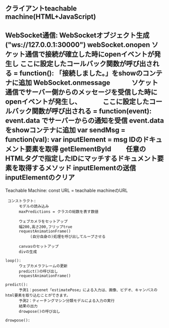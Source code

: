 クライアントteachable machine(HTML+JavaScript)
-----------------------------
WebSocket通信:
    WebSocketオブジェクト生成("ws://127.0.0.1:30000")
    webSocket.onopen
       ソケット通信で接続が確立した時にopenイベントが発生し
       ここに設定したコールバック関数が呼び出される
    = function():
      「接続しました。」をshowのコンテナに追加
      WebSocket.onmessage
      　　　ソケット通信でサーバー側からのメッセージを受信した時にopenイベントが発生し、
      　　　ここに設定したコールバック関数が呼び出される
      = function(event):
           event.data でサーバーからの通知を受信
           event.data をshowコンテナに追加
      var sendMsg
      = function(val):
           var inputElement = msg IDのドキュメント要素を取得
           getElementById
           　　任意のHTMLタグで指定したIDにマッチするドキュメント要素を取得するメソッド
           inputElementの送信
           inputElementのクリア
------------------------------
Teachable Machine:
     const URL = teachable machineのURL

     コンストラクト:
          モデルの読み込み
          maxPredictions = クラスの総数を表す数値

          ウェブカメラをセットアップ
          幅200,高さ200,フリップtrue
          requestAnimationFrame()
               (自分自身の)処理を呼び出してループさせる

          canvasのセットアップ
          divの生成

    loop():
          ウェブカメラフレームの更新
          predict()の呼び出し
          requestAnimationFrame()

    predict():
          予測1：posenet「estimatePose」による入力は、画像、ビデオ、キャンバスのhtml要素を取り込むことができます。
          予測2：ティーチングマシン分類モデルによる入力の実行
          結果の出力
          drowpose()の呼び出し

    drowpose():







           　　
